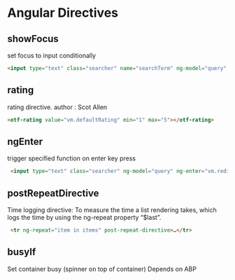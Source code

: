 # Angular Directives

## showFocus
set focus to input conditionally
```HTML
<input type="text" class="searcher" name="searchTerm" ng-model="query" show-focus="vm.toggleView">
```

## rating
rating directive. author : Scot Allen
```HTML
<otf-rating value="vm.defaultRating" min="1" max="5"></otf-rating>
```

## ngEnter
trigger specified function on enter key press
```HTML
 <input type="text" class="searcher" ng-model="query" ng-enter="vm.redirect()">
```

## postRepeatDirective
Time logging directive:
To measure the time a list rendering takes, which logs the time by using the ng-repeat property “$last”.
```HTML
 <tr ng-repeat="item in items" post-repeat-directive>…</tr>
```

## busyIf
Set container busy (spinner on top of container)
Depends on ABP
